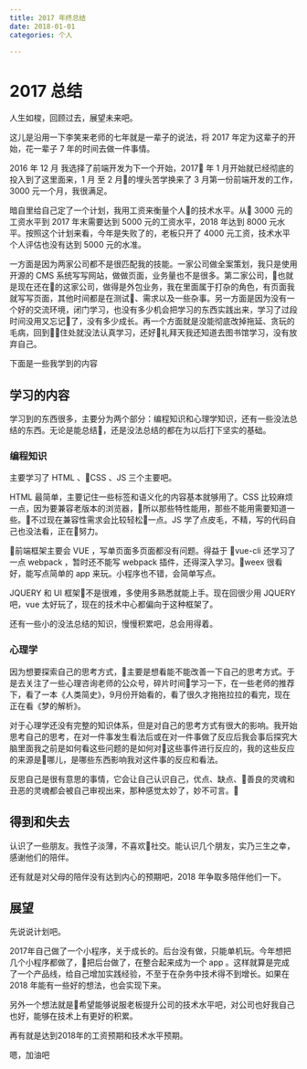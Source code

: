 ```yaml
---
title: 2017 年终总结
date: 2018-01-01
categories: 个人

---
```


# 2017 总结

人生如梭，回顾过去，展望未来吧。

这儿是沿用一下李笑来老师的七年就是一辈子的说法，将 2017 年定为这辈子的开始，花一辈子 7 年的时间去做一件事情。

2016 年 12 月 我选择了前端开发为下一个开始，2017 年 1 月开始就已经彻底的投入到了这里面来，1 月 至 2 月的埋头苦学换来了 3 月第一份前端开发的工作，3000 元一个月，我很满足。

暗自里给自己定了一个计划，我用工资来衡量个人的技术水平。从 3000 元的工资水平到 2017 年末需要达到 5000 元的工资水平，2018 年达到 8000 元水平。按照这个计划来看，今年是失败了的，老板只开了 4000 元工资，技术水平个人评估也没有达到 5000 元的水准。

一方面是因为两家公司都不是很匹配我的技能。一家公司做全案策划，我只是使用开源的 CMS 系统写写网站，做做页面，业务量也不是很多。第二家公司，也就是现在还在的这家公司，做得是外包业务，我在里面属于打杂的角色，有页面我就写写页面，其他时间都是在测试、需求以及一些杂事。另一方面是因为没有一个好的交流环境，闭门学习，也没有多少机会把学习的东西实践出来，学习了过段时间没用又忘记了，没有多少成长。再一个方面就是没能彻底改掉拖延、贪玩的毛病，回到住处就没法认真学习，还好礼拜天我还知道去图书馆学习，没有放弃自己。

下面是一些我学到的内容

## 学习的内容

学习到的东西很多，主要分为两个部分：编程知识和心理学知识，还有一些没法总结的东西。无论是能总结，还是没法总结的都在为以后打下坚实的基础。

### 编程知识

主要学习了 HTML 、CSS 、JS 三个主要吧。

HTML 最简单，主要记住一些标签和语义化的内容基本就够用了。CSS 比较麻烦一点，因为要兼容老版本的浏览器，所以那些特性能用，那些不能用需要知道一些。不过现在兼容性需求会比较轻松一点。JS 学了点皮毛，不精，写的代码自己也没法看，正在努力。

前端框架主要会 VUE ，写单页面多页面都没有问题。得益于 vue-cli 还学习了一点 webpack ，暂时还不能写 webpack 插件，还得深入学习。weex 很看好，能写点简单的 app 来玩。小程序也不错，会简单写点。

JQUERY 和 UI 框架不是很难，多使用多熟悉就能上手。现在回很少用 JQUERY 吧，vue 太好玩了，现在的技术中心都偏向于这种框架了。

还有一些小的没法总结的知识，慢慢积累吧，总会用得着。

### 心理学

因为想要探索自己的思考方式，主要是想看能不能改善一下自己的思考方式。于是去关注了一些心理咨询老师的公众号，碎片时间学习一下，在一些老师的推荐下，看了一本《人类简史》，9月份开始看的，看了很久才拖拖拉拉的看完，现在正在看《梦的解析》。

对于心理学还没有完整的知识体系，但是对自己的思考方式有很大的影响。我开始思考自己的思考，在对一件事发生看法后或在对一件事做了反应后我会事后探究大脑里面我之前是如何看这些问题的是如何对这些事件进行反应的，我的这些反应的来源是哪儿，是哪些东西影响我对这件事的反应和看法。

反思自己是很有意思的事情，它会让自己认识自己，优点、缺点、善良的灵魂和丑恶的灵魂都会被自己审视出来，那种感觉太妙了，妙不可言。

## 得到和失去

认识了一些朋友。我性子淡薄，不喜欢社交。能认识几个朋友，实乃三生之幸，感谢他们的陪伴。

还有就是对父母的陪伴没有达到内心的预期吧，2018 年争取多陪伴他们一下。

## 展望

先说说计划吧。

2017年自己做了一个小程序，关于成长的。后台没有做，只能单机玩。今年想把几个小程序都做了，把后台做了，在整合起来成为一个 app 。这样就算是完成了一个产品线，给自己增加实践经验，不至于在杂务中技术得不到增长。如果在 2018 年能有一些好的想法，也会实现下来。

另外一个想法就是希望能够说服老板提升公司的技术水平吧，对公司也好我自己也好，能够在技术上有更好的积累。

再有就是达到2018年的工资预期和技术水平预期。

嗯，加油吧




